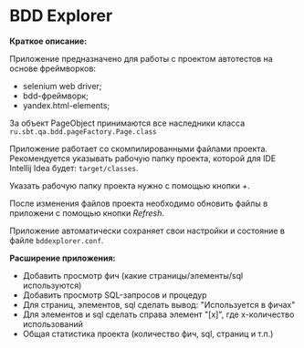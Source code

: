 **BDD Explorer**
================

**Краткое описание:**

Приложение предназначено для работы с проектом автотестов на основе фреймворков:
 - selenium web driver;
 - bdd-фреймворк;
 - yandex.html-elements;
 
За объект PageObject принимаются все наследники класса `ru.sbt.qa.bdd.pageFactory.Page.class`

Приложение работает со скомпилированными файлами проекта. Рекомендуется указывать рабочую папку проекта,
 которой для IDE Intellij Idea будет: `target/classes`.

Указать рабочую папку проекта нужно с помощью кнопки  _+_.

После изменения файлов проекта необходимо обновить файлы в приложени с помощью кнопки _Refresh_.

Приложение автоматически сохраняет свои настройки и состояние в файле `bddexplorer.conf`. 

**Расширение приложения:**
 - Добавить просмотр фич (какие страницы/элементы/sql используются)
 - Добавить просмотр SQL-запросов и процедур
 - Для страниц, элементов, sql сделать вывод: "Используется в фичах"
 - Для элементов и sql сделать справа элемент "[x]", где x-количество использований
 - Общая статистика проекта (количество фич, sql, страниц и т.п.)